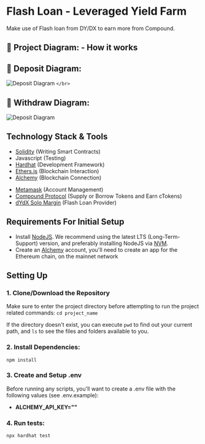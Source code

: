 # Flash Loan - Leveraged Yield Farm

Make use of Flash loan from DY/DX to earn more from Compound.

## 🔧 Project Diagram: - How it works

## 🔧 Deposit Diagram:

![Deposit Diagram](https://dev-badis-salhi-portfolio.pantheonsite.io/wp-content/uploads/2023/05/Deposit.png)
`</br>`

## 🔧 Withdraw Diagram:

![Deposit Diagram](https://dev-badis-salhi-portfolio.pantheonsite.io/wp-content/uploads/2023/08/Withdraw.png)

## Technology Stack & Tools

- [Solidity](https://docs.soliditylang.org/en/v0.8.17/) (Writing Smart Contracts)
- Javascript (Testing)
- [Hardhat](https://hardhat.org/) (Development Framework)
- [Ethers.js](https://docs.ethers.io/v5/) (Blockchain Interaction)
- [Alchemy](https://www.alchemy.com/) (Blockchain Connection)

* [Metamask](https://metamask.io/) (Account Management)
* [Compound Protocol](https://app.compound.finance/) (Supply or Borrow Tokens and Earn cTokens)
* [dYdX Solo Margin](https://etherscan.io/address/0x1e0447b19bb6ecfdae1e4ae1694b0c3659614e4e) (Flash Loan Provider)

## Requirements For Initial Setup

- Install [NodeJS](https://nodejs.org/en/). We recommend using the latest LTS (Long-Term-Support) version, and preferably installing NodeJS via [NVM](https://github.com/nvm-sh/nvm#intro).
- Create an [Alchemy](https://www.alchemy.com/) account, you'll need to create an app for the Ethereum chain, on the mainnet network

## Setting Up

### 1. Clone/Download the Repository

Make sure to enter the project directory before attempting to run the project related commands:
`cd project_name`

If the directory doesn't exist, you can execute `pwd` to find out your current path, and `ls` to see the files and folders available to you.

### 2. Install Dependencies:

`npm install`

### 3. Create and Setup .env

Before running any scripts, you'll want to create a .env file with the following values (see .env.example):

- **ALCHEMY_API_KEY=""**

### 4. Run tests:

`npx hardhat test`
